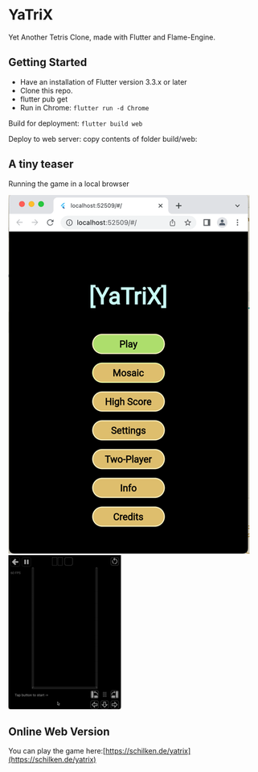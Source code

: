 # YaTriX

Yet Another Tetris Clone, made with Flutter and Flame-Engine.

## Getting Started

- Have an installation of Flutter version 3.3.x or later
- Clone this repo.
- flutter pub get
- Run in Chrome:
`flutter run -d Chrome`

Build for deployment:
`flutter build web`

Deploy to web server: copy contents of folder build/web:


## A tiny teaser

Running the game in a local browser

<img src="assets_for_readme/yatrix_menu.gif"/>

<img src="assets_for_readme/yatrix.gif"/>


## Online Web Version
You can play the game here:[https://schilken.de/yatrix](https://schilken.de/yatrix)
